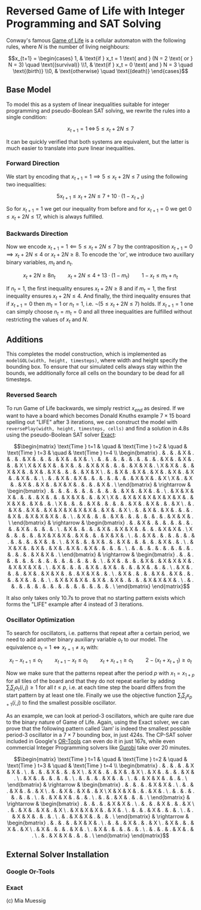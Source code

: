 # Reversed Game of Life with Integer Programming and SAT Solving

Conway's famous [Game of Life](https://en.wikipedia.org/wiki/Conway%27s_Game_of_Life) is a cellular automaton with the following rules, where $N$ is the number of living neighbours:

```math
x_{t+1} = \begin{cases}
1, & \text{if } x_t = 1 \text{ and } (N = 2 \text{ or } N = 3) \quad \text{(survival)} \\1, & \text{if } x_t = 0 \text{ and } N = 3 \quad \text{(birth)} \\0, & \text{otherwise} \quad \text{(death)}
\end{cases}
```

## Base Model

To model this as a system of linear inequalities suitable for integer programming and pseudo-Boolean SAT solving, we rewrite the rules into a single condition:
```math
x_{t+1} = 1 \, \iff \, 5 \leq x_t + 2 N \leq 7
```

It can be quickly verified that both systems are equivalent, but the latter is much easier to translate into pure linear inequalities.

### Forward Direction

We start by encoding that $x_{t+1} = 1 \implies 5 \leq x_t + 2 N \leq 7$ using the following two inequalities:
```math
5 x_{t + 1} \leq x_t + 2 N \leq 7 + 10 \cdot (1 - x_{t + 1}) 
```

So for $x_{t + 1} = 1$ we get our inequality from before and for $x_{t + 1} = 0$ we get $0 \leq x_t + 2 N \leq 17$, which is always fulfilled.

### Backwards Direction

Now we encode $x_{t+1} = 1 \impliedby 5 \leq x_t + 2 N \leq 7$ by the contraposition $x_{t+1} = 0 \implies x_t + 2 N \leq 4 \text{ or } x_t + 2 N \geq 8$. To encode the 'or', we introduce two auxillary binary variables, $m_t$ and $n_t$.
```math
x_t + 2 N \geq 8 n_t \quad \quad x_t + 2 N \leq 4 + 13 \cdot (1 - m_t) \quad \quad 1 - x_t \leq m_t + n_t
```
If $n_t = 1$, the first inequality ensures $x_t + 2 N \geq 8$ and if $m_t = 1$, the first inequality ensures $x_t + 2 N \leq 4$. And finally, the third inequality ensures that if 
$x_{t+1} = 0$ then $m_t = 1$ or $n_t = 1$, i.e. $\neg(5 \leq x_t + 2 N \leq 7)$ holds. If $x_{t + 1} = 1$ one can simply choose $n_t = m_t = 0$ and all three inequalities are fulfilled without restricting the values of $x_t$ and $N$.

## Additions

This completes the model construction, which is implemented as `modelGOL(width, height, timesteps)`, where width and height specify the bounding box. To ensure that our simulated cells always stay within the bounds, we additionally force all cells on the boundary to be dead for all timesteps.

### Reversed Search

To run Game of Life backwards, we simply restrict $x_{end}$ as desired. If we want to have a board which becomes Donald Knuths example $7 \times 15$ board spelling out "LIFE" after 3 iterations, we can construct the model with `reversePlay(width, height, timesteps, cells)` and find a solution in 4.8s using the pseudo-Boolean SAT solver [Exact](https://gitlab.com/nonfiction-software/exact):

```math
\begin{matrix}
\text{Time } t=1 & \quad & \text{Time } t=2 & \quad & \text{Time } t=3 & \quad & \text{Time } t=4 \\
\begin{bmatrix}
. & . & . & X & . & . & . & X & . & . & . & X & . & X & . \
. & . & . & . & . & . & . & . & . & X & . & X & . & . & X \
X & X & X & . & X & . & . & X & X & . & . & . & X & X & . \
X & X & . & . & X & X & . & X & . & X & . & . & . & X & X \
. & . & X & . & X & . & X & . & X & . & X & . & X & . & . \
. & . & X & . & X & . & . & . & . & . & . & X & X & . & X \
X & . & X & . & X & . & X & . & X & X & . & . & . & X & . \
\end{bmatrix}
& \rightarrow &
\begin{bmatrix}
. & . & . & . & . & . & . & . & . & . & X & . & X & . & . \
. & X & X & X & . & . & . & X & . & . & X & X & . & . & X \
X & . & X & X & X & X & X & X & . & X & X & . & X & . & . \
X & . & . & . & X & . & . & . & . & X & . & X & . & . & X \
. & . & X & . & X & . & X & X & X & X & X & . & X & . & X \
. & . & X & . & X & . & . & . & X & . & X & X & X & . & . \
. & X & . & . & . & X & . & . & . & . & . & . & X & X & . \
\end{bmatrix}
& \rightarrow &
\begin{bmatrix}
. & . & X & . & . & . & . & . & . & . & X & . & . & . & . \
. & X & . & . & . & X & . & X & X & . & . & . & X & X & . \
X & . & . & . & . & X & X & X & . & X & . & . & X & X & . \
. & . & X & . & . & . & . & . & . & . & . & . & X & . & . \
. & X & . & . & X & . & . & X & . & . & . & . & X & . & . \
. & X & X & . & X & . & X & . & X & . & X & . & . & . & . \
. & . & . & . & . & . & . & . & . & . & . & . & X & X & . \
\end{bmatrix}
& \rightarrow &
\begin{bmatrix}
. & . & . & . & . & . & . & . & . & . & . & . & . & . & . \
. & X & . & . & . & X & . & X & X & X & . & X & X & X & . \
. & X & . & . & . & X & . & X & . & . & . & X & . & . & . \
. & X & . & . & . & X & . & X & X & . & . & X & X & . & . \
. & X & . & . & . & X & . & X & . & . & . & X & . & . & . \
. & X & X & X & . & X & . & X & . & . & . & X & X & X & . \
. & . & . & . & . & . & . & . & . & . & . & . & . & . & . \
\end{bmatrix}
\end{matrix}
```

It also only takes only 10.7s to prove that no starting pattern exists which forms the "LIFE" example after 4 instead of 3 iterations.

### Oscillator Optimization

To search for oscillators, i.e. patterns that repeat after a certain period, we need to add another binary auxiliary variable $o_t$ to our model. The equivalence $o_t = 1 \iff x_{t = 1} \neq x_t$ with:
```math
x_t - x_{t + 1} \leq o_t \quad \quad x_{t + 1} - x_t \leq o_t \quad \quad x_t + x_{t + 1} \geq o_t \quad \quad 2 - (x_t + x_{t + 1}) \geq o_t
```

Now we make sure that the patterns repeat after the period $p$ with $x_1 = x_{1 + p}$ for all tiles of the board and that they do not repeat earlier by adding $\sum_i \sum_j o_{t}(i, j) \geq 1$ for all $t \leq p$, i.e. at each time step the board differs from the start pattern by at least one tile. Finally we use the objective function $\sum_i \sum_j x_{p + 1}(i, j)$ to find the smallest possible oscillator.

As an example, we can look at period-3 oscillators, which are quite rare due to the binary nature of Game of Life. Again, using the Exact solver, we can prove that the following pattern called ‘Jam’ is indeed the smallest possible period-3 oscillator in a $7 \times 7$ bounding box, in just 424s. The CP-SAT solver included in Google's [OR-Tools](https://developers.google.com/optimization) can even do it in just 167s, while even commercial Integer Programming solvers like [Gurobi](https://www.gurobi.com/) take over 20 minutes.

```math
\begin{matrix}
\text{Time } t=1 & \quad & \text{Time } t=2 & \quad & \text{Time } t=3 & \quad & \text{Time } t=4 \\
\begin{bmatrix}
. & . & . & . & X & X & . \
. & . & . & X & . & . & X \
. & X & . & . & X & . & X \
. & X & . & . & . & X & . \
. & X & . & . & . & . & . \
. & . & . & . & X & . & . \
. & . & X & X & . & . & . \
\end{bmatrix}
& \rightarrow &
\begin{bmatrix}
. & . & . & . & X & X & . \
. & . & . & X & . & . & X \
. & . & X & . & X & . & X \
X & X & X & . & . & X & . \
. & . & . & . & . & . & . \
. & . & X & X & . & . & . \
. & . & . & X & . & . & . \
\end{bmatrix}
& \rightarrow &
\begin{bmatrix}
. & . & . & . & X & X & . \
. & . & . & X & . & . & X \
. & . & X & . & X & . & X \
. & X & X & X & . & X & . \
. & . & . & X & . & . & . \
. & . & X & X & . & . & . \
. & . & X & X & . & . & . \
\end{bmatrix}
& \rightarrow &
\begin{bmatrix}
. & . & . & . & X & X & . \
. & . & . & X & . & . & X \
. & X & . & . & X & . & X \
. & X & . & . & . & X & . \
. & X & . & . & . & . & . \
. & . & . & . & X & . & . \
. & . & X & X & . & . & . \
\end{bmatrix}
\end{matrix}
```

## External Solver Installation

### Google Or-Tools

### Exact


(c) Mia Muessig
